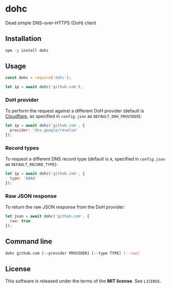 dohc
====
Dead simple DNS-over-HTTPS (DoH) client

Installation
------------
```sh
npm -g install dohc
```

Usage
-----
```js
const dohc = require('dohc');
```

```js
let ip = await dohc('github.com');
```

### DoH provider
To perform the request against a different DoH provider (default is
[Cloudflare](https://developers.cloudflare.com/1.1.1.1/dns-over-https), as
specified in `config.json` as `DEFAULT_DOH_PROVIDER`):

```js
let ip = await dohc('github.com', {
  provider: 'dns.google/resolve'
});
```

### Record types
To request a different DNS record type (default is `A`, specified in
`config.json` as `DEFAULT_RECORD_TYPE`):

```js
let ip = await dohc('github.com', {
  type: 'AAAA'
});
```

### Raw JSON response
To return the raw JSON response from the DoH provider:

```js
let json = await dohc('github.com', {
  raw: true
});
```

Command line
------------
```sh
dohc github.com [--provider PROVIDER] [--type TYPE] [--raw]
```

License
-------
This software is released under the terms of the **MIT license**. See `LICENSE`.
